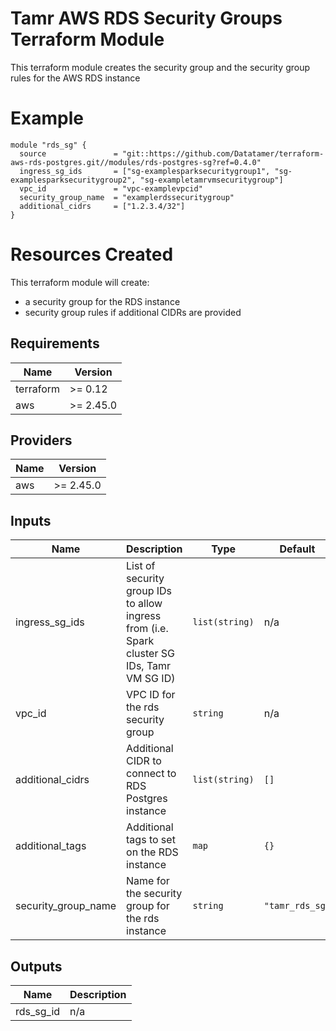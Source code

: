 # Tamr AWS RDS Security Groups Terraform Module
This terraform module creates the security group and the security group rules for the AWS RDS instance

# Example
```
module "rds_sg" {
  source               = "git::https://github.com/Datatamer/terraform-aws-rds-postgres.git//modules/rds-postgres-sg?ref=0.4.0"
  ingress_sg_ids       = ["sg-examplesparksecuritygroup1", "sg-examplesparksecuritygroup2", "sg-exampletamrvmsecuritygroup"]
  vpc_id               = "vpc-examplevpcid"
  security_group_name  = "examplerdssecuritygroup"
  additional_cidrs     = ["1.2.3.4/32"]
}
```

# Resources Created
This terraform module will create:
* a security group for the RDS instance
* security group rules if additional CIDRs are provided

<!-- BEGINNING OF PRE-COMMIT-TERRAFORM DOCS HOOK -->
## Requirements

| Name | Version |
|------|---------|
| terraform | >= 0.12 |
| aws | >= 2.45.0 |

## Providers

| Name | Version |
|------|---------|
| aws | >= 2.45.0 |

## Inputs

| Name | Description | Type | Default | Required |
|------|-------------|------|---------|:--------:|
| ingress\_sg\_ids | List of security group IDs to allow ingress from (i.e. Spark cluster SG IDs, Tamr VM SG ID) | `list(string)` | n/a | yes |
| vpc\_id | VPC ID for the rds security group | `string` | n/a | yes |
| additional\_cidrs | Additional CIDR to connect to RDS Postgres instance | `list(string)` | `[]` | no |
| additional\_tags | Additional tags to set on the RDS instance | `map` | `{}` | no |
| security\_group\_name | Name for the security group for the rds instance | `string` | `"tamr_rds_sg"` | no |

## Outputs

| Name | Description |
|------|-------------|
| rds\_sg\_id | n/a |

<!-- END OF PRE-COMMIT-TERRAFORM DOCS HOOK -->
